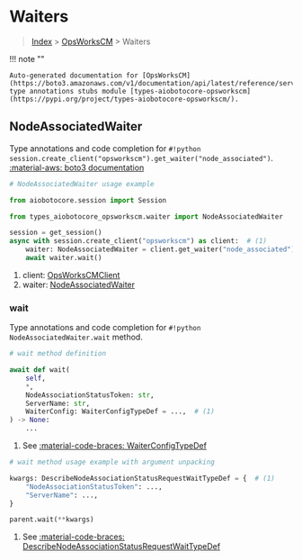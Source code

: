 # Waiters

> [Index](../README.md) > [OpsWorksCM](./README.md) > Waiters

!!! note ""

    Auto-generated documentation for [OpsWorksCM](https://boto3.amazonaws.com/v1/documentation/api/latest/reference/services/opsworkscm.html#opsworkscm)
    type annotations stubs module [types-aiobotocore-opsworkscm](https://pypi.org/project/types-aiobotocore-opsworkscm/).

## NodeAssociatedWaiter

Type annotations and code completion for `#!python session.create_client("opsworkscm").get_waiter("node_associated")`.
[:material-aws: boto3 documentation](https://boto3.amazonaws.com/v1/documentation/api/latest/reference/services/opsworkscm/waiter/NodeAssociated.html#OpsWorksCM.Waiter.NodeAssociated)

```python
# NodeAssociatedWaiter usage example

from aiobotocore.session import Session

from types_aiobotocore_opsworkscm.waiter import NodeAssociatedWaiter

session = get_session()
async with session.create_client("opsworkscm") as client:  # (1)
    waiter: NodeAssociatedWaiter = client.get_waiter("node_associated")  # (2)
    await waiter.wait()
```

1. client: [OpsWorksCMClient](./client.md)
2. waiter: [NodeAssociatedWaiter](./waiters.md#nodeassociatedwaiter)


### wait

Type annotations and code completion for `#!python NodeAssociatedWaiter.wait` method.

```python
# wait method definition

await def wait(
    self,
    *,
    NodeAssociationStatusToken: str,
    ServerName: str,
    WaiterConfig: WaiterConfigTypeDef = ...,  # (1)
) -> None:
    ...
```

1. See [:material-code-braces: WaiterConfigTypeDef](./type_defs.md#waiterconfigtypedef) 


```python
# wait method usage example with argument unpacking

kwargs: DescribeNodeAssociationStatusRequestWaitTypeDef = {  # (1)
    "NodeAssociationStatusToken": ...,
    "ServerName": ...,
}

parent.wait(**kwargs)
```

1. See [:material-code-braces: DescribeNodeAssociationStatusRequestWaitTypeDef](./type_defs.md#describenodeassociationstatusrequestwaittypedef) 
